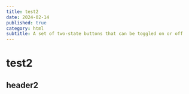 ```yaml
---
title: test2
date: 2024-02-14
published: true
category: html
subtitle: A set of two-state buttons that can be toggled on or off
---
```


# test2

## header2
